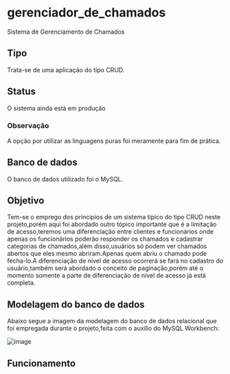 # gerenciador_de_chamados
Sistema de Gerenciamento de Chamados

## Tipo

Trata-se de uma aplicação do tipo CRUD.

## Status

O sistema ainda está em produção

### Observação

A opção por utilizar as linguagens puras foi meramente para fim de prática.

## Banco de dados

O banco de dados utilizado foi o MySQL.

## Objetivo

Tem-se o emprego dos principios de um sistema típico do tipo CRUD neste projeto,porém aqui foi abordado outro tópico importante que é a limitação de acesso,teremos uma diferenciação entre clientes e funcionários onde apenas os funcionários poderão responder os chamados e cadastrar categorias de chamados,além disso,usuários só podem ver chamados abertos que eles mesmo abriram.Apenas quem abriu o chamado pode fecha-lo.A diferenciação de nível de acesso ocorrerá se fará no cadastro do usuário,também será abordado o conceito de paginação,porém até o momento somente a parte de diferenciação de nível de acesso já está completa.

## Modelagem do banco de dados

Abaixo segue a imagem da modelagem do banco de dados relacional que foi empregada durante o projeto,feita com o auxílio do MySQL Workbench:

![image](https://user-images.githubusercontent.com/96155029/192215418-17c17b9e-201a-426e-88ad-dc8c567a8f6c.png)


## Funcionamento




